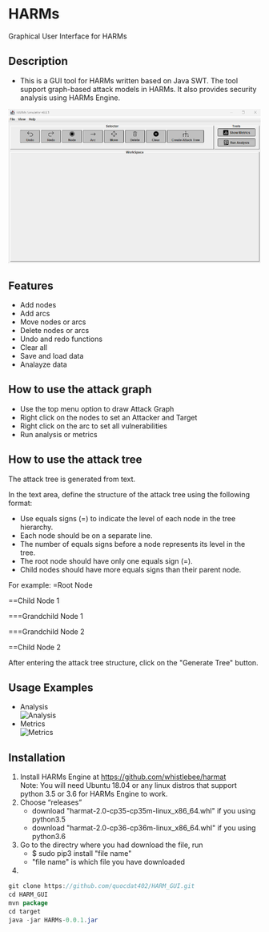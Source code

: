 # HARMs
Graphical User Interface for HARMs

## Description
-	This is a GUI tool for HARMs written based on Java SWT. The tool support graph-based attack models in HARMs. It also provides security analysis using HARMs Engine.

![Main](./img/main.png)
 
## Features
-	Add nodes
-	Add arcs
-	Move nodes or arcs
-	Delete nodes or arcs
-	Undo and redo functions
-	Clear all
-	Save and load data
-	Analayze data

## How to use the attack graph
- Use the top menu option to draw Attack Graph
- Right click on the nodes to set an Attacker and Target
- Right click on the arc to set all vulnerabilities 
- Run analysis or metrics

## How to use the attack tree
The attack tree is generated from text.

In the text area, define the structure of the attack tree using the following format:

- Use equals signs (=) to indicate the level of each node in the tree hierarchy.
- Each node should be on a separate line.
- The number of equals signs before a node represents its level in the tree.
- The root node should have only one equals sign (=).
- Child nodes should have more equals signs than their parent node.

For example:
=Root Node

==Child Node 1

===Grandchild Node 1

===Grandchild Node 2

==Child Node 2

After entering the attack tree structure, click on the "Generate Tree" button.

## Usage Examples
- Analysis<br />
![Analysis](./img/analysis.png)
- Metrics<br />
![Metrics](./img/metrics.png)

## Installation
1. Install HARMs Engine at https://github.com/whistlebee/harmat<br />
   Note: You will need Ubuntu 18.04 or any linux distros that support python 3.5 or 3.6 for HARMs Engine to work.
2. Choose “releases”
   - download "harmat-2.0-cp35-cp35m-linux_x86_64.whl" if you using python3.5
   - download "harmat-2.0-cp36-cp36m-linux_x86_64.whl" if you using python3.6
3. Go to the directry where you had download the file, run
    - $ sudo pip3 install "file name"
    - "file name" is which file you have downloaded
4.     
```java
git clone https://github.com/quocdat402/HARM_GUI.git
cd HARM_GUI
mvn package
cd target
java -jar HARMs-0.0.1.jar
```
